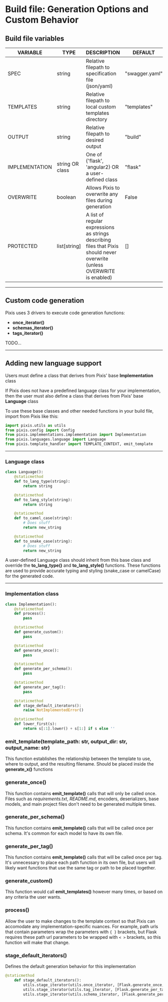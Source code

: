 # **Build file**: Generation Options and Custom Behavior


## Build file variables

| VARIABLE       | TYPE            | DESCRIPTION                                                                                                               | DEFAULT        |
|----------------|-----------------|---------------------------------------------------------------------------------------------------------------------------|----------------|
| SPEC           | string          | Relative filepath to specification file (json/yaml)                                                                       | "swagger.yaml" |
| TEMPLATES      | string          | Relative filepath to local custom templates directory                                                                     | "templates"    |
| OUTPUT         | string          | Relative filepath to desired output                                                                                       | "build"        |
| IMPLEMENTATION | string OR class | One of {'flask', 'angular2} OR a user-defined class                                                                       | "flask"        |
| OVERWRITE      | boolean         | Allows Pixis to overwrite any files during generation                                                                     | False          |
| PROTECTED      | list[string]    | A list of regular expressions as strings describing files that Pixis should never overwrite (unless OVERWRITE is enabled) | []   
---

## Custom code generation

Pixis uses 3 drivers to execute code generation functions:
- **once_iterator()**
- **schemas_iterator()**
- **tags_iterator()**

TODO...


---

## Adding new language support

Users must define a class that derives from Pixis' base **Implementation** class

If Pixis does not have a predefined language class for your implementation,
then the user must also define a class that derives from Pixis' base **Language** class

To use these base classes and other needed functions in your build file, import from Pixis like this:
```python
import pixis.utils as utils
from pixis.config import Config
from pixis.implementations.implementation import Implementation
from pixis.languages.language import Language
from pixis.template_handler import TEMPLATE_CONTEXT, emit_template
```

---

### **Language class**

```python
class Language():
    @staticmethod
    def to_lang_type(string):
        return string

    @staticmethod
    def to_lang_style(string):
        return string

    @staticmethod
    def to_camel_case(string):
        # Does stuff
        return new_string

    @staticmethod
    def to_snake_case(string):
        # Does stuff
        return new_string
```

A user-defined Language class should inherit from this base class and override the **to_lang_type()** and **to_lang_style()** functions. These functions are used to provide accurate typing and styling (snake_case or camelCase) for the generated code.

---

### **Implementation class**

```python
class Implementation():
    @staticmethod
    def process():
        pass

    @staticmethod
    def generate_custom():
        pass

    @staticmethod
    def generate_once():
        pass

    @staticmethod
    def generate_per_schema():
        pass

    @staticmethod
    def generate_per_tag():
        pass

    @staticmethod
    def stage_default_iterators():
        raise NotImplementedError()

    @staticmethod
    def lower_first(s):
        return s[:1].lower() + s[1:] if s else ''
```
### **emit_template(template_path: str, output_dir: str, output_name: str)**

This function establishes the relationship between the template to use, where to output, and the resulting filename. Should be placed inside the **generate_x()** functions

### **generate_once()**

This function contains **emit_template()** calls that will only be called once. Files such as *requirements.txt*, *README.md*, encoders, deserializers, base models, and main project files don't need to be generated multiple times.

### **generate_per_schema()**

This function contains **emit_template()** calls that will be called once per schema. It's common for each model to have its own file.

### **generate_per_tag()**

This function contains **emit_template()** calls that will be called once per tag. It's unnecessary to place each path function in its own file, but users will likely want functions that use the same tag or path to be placed together.

### **generate_custom()** 

This function would call **emit_templates()** however many times, or based on any criteria the user wants.

### **process()**

Allow the user to make changes to the template context so that Pixis can accomodate any implementation-specific nuances. For example, path urls that contain parameters wrap the parameters with `{ }` brackets, but Flask requires these path url parameters to be wrapped with `< >` brackets, so this function will make that change.

### **stage_default_iterators()**

Defines the default generation behavior for this implementation

```python
@staticmethod
    def stage_default_iterators():
        utils.stage_iterator(utils.once_iterator, [Flask.generate_once, Flask.generate_custom])
        utils.stage_iterator(utils.tag_iterator, [Flask.generate_per_tag])
        utils.stage_iterator(utils.schema_iterator, [Flask.generate_per_schema])
```




